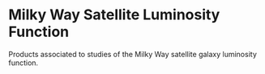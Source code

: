 # Milky Way Satellite Luminosity Function

Products associated to studies of the Milky Way satellite galaxy luminosity function.
